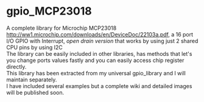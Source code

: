 # gpio_MCP23018

A complete library for Microchip MCP23018 http://ww1.microchip.com/downloads/en/DeviceDoc/22103a.pdf, a 16 port I/O GPIO with Interrupt, *open drain version* that works by using just 2 shared CPU pins by using I2C<br>
The library can be easily included in other libraries, has methods that let's you change ports values fastly and you can easily access chip register directly.<br>
This library has been extracted from my universal gpio_library and I will maintain separately.<br>
I have included several examples but a complete wiki and detailed images will be published soon.

